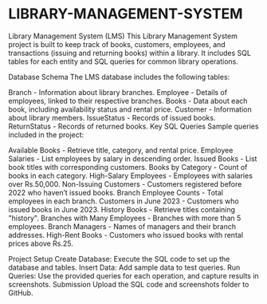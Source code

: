 # LIBRARY-MANAGEMENT-SYSTEM
Library Management System (LMS)
This Library Management System project is built to keep track of books, customers, employees, and transactions (issuing and returning books) within a library. It includes SQL tables for each entity and SQL queries for common library operations.

Database Schema
The LMS database includes the following tables:

Branch - Information about library branches.
Employee - Details of employees, linked to their respective branches.
Books - Data about each book, including availability status and rental price.
Customer - Information about library members.
IssueStatus - Records of issued books.
ReturnStatus - Records of returned books.
Key SQL Queries
Sample queries included in the project:

Available Books - Retrieve title, category, and rental price.
Employee Salaries - List employees by salary in descending order.
Issued Books - List book titles with corresponding customers.
Books by Category - Count of books in each category.
High-Salary Employees - Employees with salaries over Rs.50,000.
Non-Issuing Customers - Customers registered before 2022 who haven’t issued books.
Branch Employee Counts - Total employees in each branch.
Customers in June 2023 - Customers who issued books in June 2023.
History Books - Retrieve titles containing "history".
Branches with Many Employees - Branches with more than 5 employees.
Branch Managers - Names of managers and their branch addresses.
High-Rent Books - Customers who issued books with rental prices above Rs.25.

Project Setup
Create Database: Execute the SQL code to set up the database and tables.
Insert Data: Add sample data to test queries.
Run Queries: Use the provided queries for each operation, and capture results in screenshots.
Submission
Upload the SQL code and screenshots folder to GitHub.
